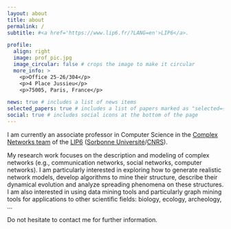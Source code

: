 ```yaml
---
layout: about
title: about
permalink: /
subtitle: #<a href='https://www.lip6.fr/?LANG=en'>LIP6</a>. 

profile:
  align: right
  image: prof_pic.jpg
  image_circular: false # crops the image to make it circular
  more_info: >
    <p>Office 25-26/304</p>
    <p>4 Place Jussieu</p>
    <p>75005, Paris, France</p>

news: true # includes a list of news items
selected_papers: true # includes a list of papers marked as "selected={true}"
social: true # includes social icons at the bottom of the page
---
```


I am currently an associate professor in Computer Science in the <a href='https://www.complexnetworks.fr/'>Complex Networks team</a> of the <a href='https://www.lip6.fr/?LANG=en'>LIP6</a> (<a href='https://www.sorbonne-universite.fr/en'>Sorbonne Université</a>/<a href='https://www.cnrs.fr/en'>CNRS</a>).

My research work focuses on the description and modeling of complex networks (e.g., communication networks, social networks, computer networks).
I am particularly interested in exploring how to generate realistic network models, develop algorithms to mine their structure, describe their dynamical evolution and analyze spreading phenomena on these structures. I am also interested in using data mining tools and particularly graph mining tools for applications to other scientific fields: biology, ecology, archeology, ...

<!-- I am interested in science in general and post in the blog section various links I have enjoyed on various scientific topics recently. -->

Do not hesitate to contact me for further information.



